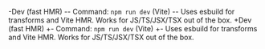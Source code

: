 -Dev (fast HMR)
-- Command: `npm run dev` (Vite)
-- Uses esbuild for transforms and Vite HMR. Works for JS/TS/JSX/TSX out of the box.
+Dev (fast HMR)
+- Command: `npm run dev` (Vite)
+- Uses esbuild for transforms and Vite HMR. Works for JS/TS/JSX/TSX out of the box.

